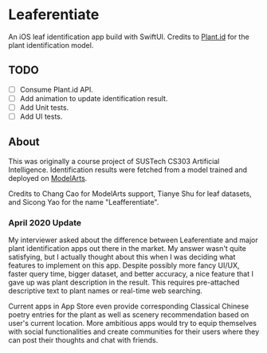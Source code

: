 # Leaferentiate

An iOS leaf identification app build with SwiftUI. Credits to [Plant.id](https://plant.id) for the plant identification model.

## TODO

- [ ] Consume Plant.id API.
- [ ] Add animation to update identification result.
- [ ] Add Unit tests.
- [ ] Add UI tests.

## About

This was originally a course project of SUSTech CS303 Artificial Intelligence. Identification results were fetched from a model trained and deployed on [ModelArts](https://www.huaweicloud.com/intl/en-us/product/modelarts.html).

Credits to Chang Cao for ModelArts support, Tianye Shu for leaf datasets, and Sicong Yao for the name "Leafferentiate".

### April 2020 Update

My interviewer asked about the difference between Leaferentiate and major plant identification apps out there in the market. My answer wasn't quite satisfying, but I actually thought about this when I was deciding what features to implement on this app. Despite possibly more fancy UI/UX, faster query time, bigger dataset, and better accuracy, a nice feature that I gave up was plant description in the result. This requires pre-attached descriptive text to plant names or real-time web searching.

Current apps in App Store even provide corresponding Classical Chinese poetry entries for the plant as well as scenery recommendation based on user's current location. More ambitious apps would try to equip themselves with social functionalities and create communities for their users where they can post their thoughts and chat with friends.
